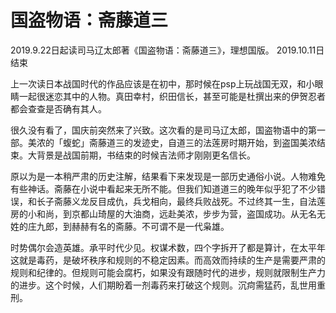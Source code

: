 # 国盗物语：斋藤道三

2019.9.22日起读司马辽太郎著《国盗物语：斋藤道三》，理想国版。 2019.10.11日结束

上一次读日本战国时代的作品应该是在初中，那时候在psp上玩战国无双，和小眼睛一起很迷恋其中的人物。真田幸村，织田信长，甚至可能是杜撰出来的伊贺忍者都会查查是否确有其人。

很久没有看了，国庆前突然来了兴致。这次看的是司马辽太郎，国盗物语中的第一部。美浓的「蝮蛇」斋藤道三的发迹史，自道三的法莲房时期开始，到盗国美浓结束。大背景是战国前期，书结束的时候吉法师才刚刚更名信长。

原以为是一本稍严肃的历史注解，结果看下来发现是一部历史通俗小说。人物难免有些神话。斋藤在小说中看起来无所不能。但我们知道道三的晚年似乎犯了不少错误，和长子斋藤义龙反目成仇，兵戈相向，最终兵败战死。不过终其一生，自法莲房的小和尚，到京都山琦屋的大油商，远赴美浓，步步为营，盗国成功。从无名无姓的庄九郎，到赫赫有名的斋藤。不可谓不是一代枭雄。

时势偶尔会造英雄。承平时代少见。权谋术数，四个字拆开了都是算计，在太平年这就是毒药，是破坏秩序和规则的不稳定因素。而高效而持续的生产是需要严肃的规则和纪律的。但规则可能会腐朽，如果没有跟随时代的进步，规则就限制生产力的进步。这个时候，人们期盼着一剂毒药来打破这个规则。沉疴需猛药，乱世用重刑。


